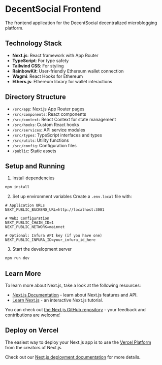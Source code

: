 # DecentSocial Frontend

The frontend application for the DecentSocial decentralized microblogging platform.

## Technology Stack

- **Next.js**: React framework with App Router
- **TypeScript**: For type safety
- **Tailwind CSS**: For styling
- **RainbowKit**: User-friendly Ethereum wallet connection
- **Wagmi**: React Hooks for Ethereum
- **Ethers.js**: Ethereum library for wallet interactions

## Directory Structure

- `/src/app`: Next.js App Router pages
- `/src/components`: React components
- `/src/context`: React Context for state management
- `/src/hooks`: Custom React hooks
- `/src/services`: API service modules
- `/src/types`: TypeScript interfaces and types
- `/src/utils`: Utility functions
- `/src/config`: Configuration files
- `/public`: Static assets

## Setup and Running

1. Install dependencies
```bash
npm install
```

2. Set up environment variables
Create a `.env.local` file with:
```
# Application URLs
NEXT_PUBLIC_BACKEND_URL=http://localhost:3001

# Web3 Configuration
NEXT_PUBLIC_CHAIN_ID=1
NEXT_PUBLIC_NETWORK=mainnet

# Optional: Infura API key (if you have one)
NEXT_PUBLIC_INFURA_ID=your_infura_id_here
```

3. Start the development server
```bash
npm run dev
```

## Learn More

To learn more about Next.js, take a look at the following resources:

- [Next.js Documentation](https://nextjs.org/docs) - learn about Next.js features and API.
- [Learn Next.js](https://nextjs.org/learn) - an interactive Next.js tutorial.

You can check out [the Next.js GitHub repository](https://github.com/vercel/next.js) - your feedback and contributions are welcome!

## Deploy on Vercel

The easiest way to deploy your Next.js app is to use the [Vercel Platform](https://vercel.com/new?utm_medium=default-template&filter=next.js&utm_source=create-next-app&utm_campaign=create-next-app-readme) from the creators of Next.js.

Check out our [Next.js deployment documentation](https://nextjs.org/docs/app/building-your-application/deploying) for more details.
